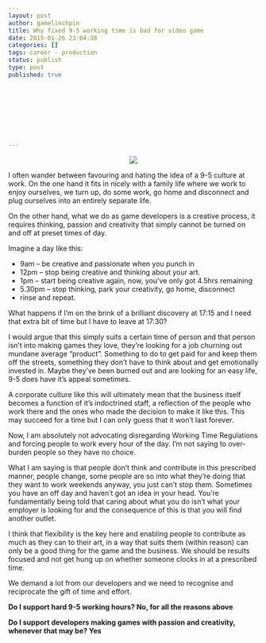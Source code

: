```yaml
---
layout: post
author: gamelinchpin
title: Why fixed 9-5 working time is bad for video game
date: 2015-01-26 23:04:38
categories: []
tags: career - production
status: publish
type: post
published: true









---
```

<div class="separator" style="clear: both; text-align: center;">

![](assets/9to5.JPG)

</div>

I often wander between favouring and hating the idea of a 9-5 culture at
work. On the one hand it fits in nicely with a family life where we work
to enjoy ourselves, we turn up, do some work, go home and disconnect and
plug ourselves into an entirely separate life.

On the other hand, what we do as game developers is a creative process,
it requires thinking, passion and creativity that simply cannot be
turned on and off at preset times of day.

Imagine a day like
this:

-   9am – be creative and passionate when you punch in
-   12pm – stop being creative and thinking about your art.
-   1pm – start being creative again, now, you’ve only got 4.5hrs
    remaining
-   5.30pm – stop thinking, park your creativity, go home, disconnect
-   rinse and repeat.

What happens if I’m on the brink of a brilliant discovery at 17:15 and I
need that extra bit of time but I have to leave at 17:30?

I would argue that this simply suits a certain time of person and that
person isn’t into making games they love, they’re looking for a job
churning out mundane average “product”. Something to do to get paid for
and keep them off the streets, something they don’t have to think about
and get emotionally invested in. Maybe they’ve been burned out and are
looking for an easy life, 9-5 does have it’s appeal sometimes.

A corporate culture like this will ultimately mean that the business
itself becomes a function of it’s indoctrined staff, a reflection of the
people who work there and the ones who made the decision to make it like
this. This may succeed for a time but I can only guess that it won’t
last forever.

Now, I am absolutely not advocating disregarding Working Time
Regulations and forcing people to work every hour of the day. I’m not
saying to over-burden people so they have no choice.

What I am saying is that people don’t think and contribute in this
prescribed manner, people change, some people are so into what they’re
doing that they want to work weekends anyway, you just can’t stop them.
Sometimes you have an off day and haven’t got an idea in your head.
You’re fundamentally being told that caring about what you do isn’t what
your employer is looking for and the consequence of this is that you
will find another outlet.

I think that flexibility is the key here and enabling people to
contribute as much as they can to their art, in a way that suits them
(within reason) can only be a good thing for the game and the business.
We should be results focused and not get hung up on whether someone
clocks in at a prescribed time.

We demand a lot from our developers and we need to recognise and
reciprocate the gift of time and effort.

**Do I support hard 9-5 working hours? No, for all the reasons above**

**Do I support developers making games with passion and creativity,
whenever that may be? Yes**
